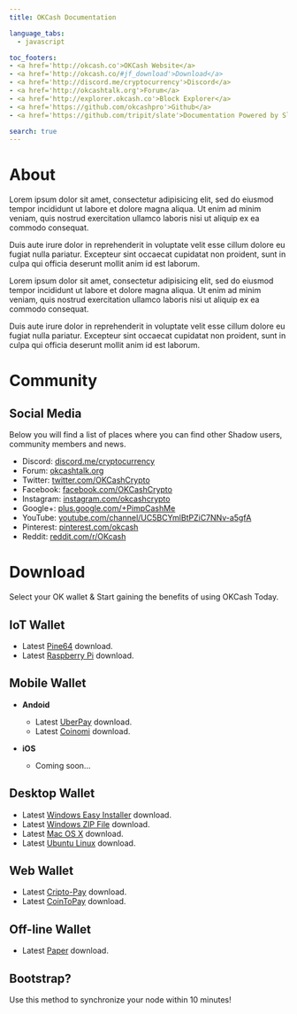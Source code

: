 ```yaml
---
title: OKCash Documentation

language_tabs:
  - javascript

toc_footers:
- <a href='http://okcash.co'>OKCash Website</a>
- <a href='http://okcash.co/#jf_download'>Download</a>
- <a href='http://discord.me/cryptocurrency'>Discord</a>
- <a href='http://okcashtalk.org'>Forum</a>
- <a href='http://explorer.okcash.co'>Block Explorer</a>
- <a href='https://github.com/okcashpro'>Github</a>
- <a href='https://github.com/tripit/slate'>Documentation Powered by Slate</a>

search: true
---
```


# About

Lorem ipsum dolor sit amet, consectetur adipisicing elit, sed do eiusmod tempor incididunt ut labore et dolore magna aliqua. Ut enim ad minim veniam, quis nostrud exercitation ullamco laboris nisi ut aliquip ex ea commodo consequat.

Duis aute irure dolor in reprehenderit in voluptate velit esse cillum dolore eu fugiat nulla pariatur. Excepteur sint occaecat cupidatat non proident, sunt in culpa qui officia deserunt mollit anim id est laborum.

Lorem ipsum dolor sit amet, consectetur adipisicing elit, sed do eiusmod tempor incididunt ut labore et dolore magna aliqua. Ut enim ad minim veniam, quis nostrud exercitation ullamco laboris nisi ut aliquip ex ea commodo consequat.

Duis aute irure dolor in reprehenderit in voluptate velit esse cillum dolore eu fugiat nulla pariatur. Excepteur sint occaecat cupidatat non proident, sunt in culpa qui officia deserunt mollit anim id est laborum.

# Community

## Social Media

Below you will find a list of places where you can find other Shadow users, community members and news.

- Discord: [discord.me/cryptocurrency](http://discord.me/cryptocurrency)
- Forum: [okcashtalk.org](http://okcashtalk.org)
- Twitter: [twitter.com/OKCashCrypto](https://twitter.com/OKCashCrypto)
- Facebook: [facebook.com/OKCashCrypto](https://facebook.com/OKCashCrypto)
- Instagram: [instagram.com/okcashcrypto](https://instagram.com/okcashcrypto)
- Google+: [plus.google.com/+PimpCashMe](https://plus.google.com/+PimpCashMe)
- YouTube: [youtube.com/channel/UC5BCYmlBtPZiC7NNv-a5gfA](https://youtube.com/channel/UC5BCYmlBtPZiC7NNv-a5gfA)
- Pinterest: [pinterest.com/okcash](https://pinterest.com/okcash)
- Reddit: [reddit.com/r/OKcash](https://reddit.com/r/OKcash)

# Download

Select your OK wallet & Start gaining the benefits of using OKCash Today.

## IoT Wallet
- Latest [Pine64](http://bit.ly/OKpine64) download.
- Latest [Raspberry Pi](http://bit.ly/OKraspberrypi) download.

## Mobile Wallet
- **Andoid**
  - Latest [UberPay](https://play.google.com/store/apps/details?id=com.mygeopay.wallet) download.
  - Latest [Coinomi](https://play.google.com/store/apps/details?id=com.coinomi.wallet) download.

- **iOS**
  - Coming soon...

## Desktop Wallet
- Latest [Windows Easy Installer](http://bit.ly/OKeasyinstall) download.
- Latest [Windows ZIP File](http://bit.ly/OKzipdownload) download.
- Latest [Mac OS X](http://bit.ly/OKmacosx) download.
- Latest [Ubuntu Linux](http://bit.ly/OKubuntulinux) download.

## Web Wallet
- Latest [Cripto-Pay](https://cripto-pay.com) download.
- Latest [CoinToPay](https://cointopay.com) download.

## Off-line Wallet
- Latest [Paper](http://paperwallets.okcash.co) download.

## Bootstrap?

<aside class="notice">Use this method to synchronize your node within 10 minutes!</aside>
